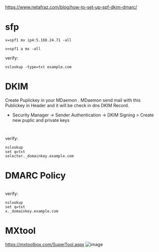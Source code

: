 https://www.netafraz.com/blog/how-to-set-up-spf-dkim-dmarc/

# sfp
```
v=spf1 mx ip4:5.160.24.71 -all
```
```
v=spf1 a mx -all
```
verify:
```
nslookup -type=txt example.com
```
# DKIM 
Create Puplickey in your MDaemon . MDaemon send mail with this Publickey in Header and it will be check in dns DKIM Record.
* Security Manager -> Sender Authentication -> DKIM Signing > Create new puplic and private keys
```


```
verify:
```
nslookup
set q=txt
selector._domainkey.example.com
```

# DMARC  Policy

```

```
verify:
```
nslookup
set q=txt
x._domainkey.example.com
```

#  MXtool
https://mxtoolbox.com/SuperTool.aspx
![image](https://github.com/user-attachments/assets/d2b55635-ceaa-40d6-ada7-e00ed24db92e)
